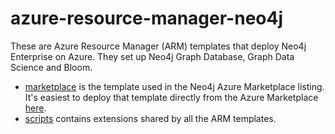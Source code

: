 # azure-resource-manager-neo4j
These are Azure Resource Manager (ARM) templates that deploy Neo4j Enterprise on Azure.  They set up Neo4j Graph Database, Graph Data Science and Bloom.  

* [marketplace](marketplace) is the template used in the Neo4j Azure Marketplace listing.  It's easiest to deploy that template directly from the Azure Marketplace [here](https://azuremarketplace.microsoft.com/en-us/marketplace/apps/neo4j.neo4j-ee).  
* [scripts](scripts) contains extensions shared by all the ARM templates.
